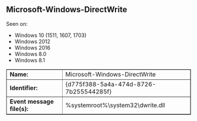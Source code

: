 ## Microsoft-Windows-DirectWrite

Seen on:
* Windows 10 (1511, 1607, 1703)
* Windows 2012
* Windows 2016
* Windows 8.0
* Windows 8.1

<table border="1" class="docutils">
  <tbody>
    <tr>
      <td><b>Name:</b></td>
      <td>Microsoft-Windows-DirectWrite</td>
    </tr>
    <tr>
      <td><b>Identifier:</b></td>
      <td>{d775f388-5a4a-474d-8726-7b255544285f}</td>
    </tr>
    <tr>
      <td><b>Event message file(s):</b></td>
      <td>%systemroot%\system32\dwrite.dll</td>
    </tr>
  </tbody>
</table>

&nbsp;

